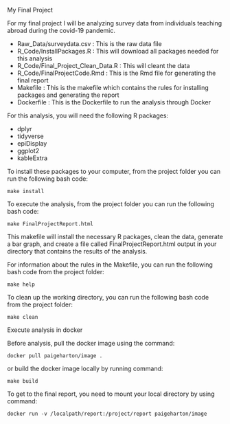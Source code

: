 
My Final Project

For my final project I will be analyzing survey data from individuals teaching abroad during the covid-19 pandemic. 
 
 - Raw_Data/surveydata.csv : This is the raw data file
 - R_Code/InstallPackages.R : This will download all packages needed for this analysis
 - R_Code/Final_Project_Clean_Data.R : This will cleant the data
 - R_Code/FinalProjectCode.Rmd : This is the Rmd file for generating the final report
 - Makefile : This is the makefile which contains the rules for installing packages and generating the report
 - Dockerfile : This is the Dockerfile to run the analysis through Docker

For this analysis, you will need the following R packages:

 - dplyr
 - tidyverse
 - epiDisplay
 - ggplot2
 - kableExtra

To install these packages to your computer, from the project folder you can run the following bash code:
```
make install
```

To execute the analysis, from the project folder you can run the following bash code:
```
make FinalProjectReport.html
```
This makefile will install the necessary R packages, clean the data, generate a bar graph, and create a file called FinalProjectReport.html output in your directory that contains the results of the analysis.


For information about the rules in the Makefile, you can run the following bash code from the project folder:
```
make help
```

To clean up the working directory, you can run the following bash code from the project folder:
```
make clean
```

Execute analysis in docker

Before analysis, pull the docker image using the command:
```
docker pull paigeharton/image .
```

or build the docker image locally by running command:
```
make build
```
To get to the final report, you need to mount your local directory by using command:
```
docker run -v /localpath/report:/project/report paigeharton/image
```
